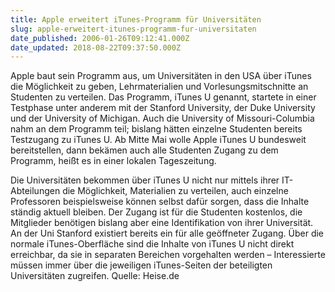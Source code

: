 ```yaml
---
title: Apple erweitert iTunes-Programm für Universitäten
slug: apple-erweitert-itunes-programm-fur-universitaten
date_published: 2006-01-26T09:12:41.000Z
date_updated: 2018-08-22T09:37:50.000Z
---
```


Apple baut sein Programm aus, um Universitäten in den USA über iTunes die Möglichkeit zu geben, Lehrmaterialien und Vorlesungsmitschnitte an Studenten zu verteilen. Das Programm, iTunes U genannt, startete in einer Testphase unter anderem mit der Stanford University, der Duke University und der University of Michigan. Auch die University of Missouri-Columbia nahm an dem Programm teil; bislang hätten einzelne Studenten bereits Testzugang zu iTunes U. Ab Mitte Mai wolle Apple iTunes U bundesweit bereitstellen, dann bekämen auch alle Studenten Zugang zu dem Programm, heißt es in einer lokalen Tageszeitung.

Die Universitäten bekommen über iTunes U nicht nur mittels ihrer IT-Abteilungen die Möglichkeit, Materialien zu verteilen, auch einzelne Professoren beispielsweise können selbst dafür sorgen, dass die Inhalte ständig aktuell bleiben. Der Zugang ist für die Studenten kostenlos, die Mitglieder benötigen bislang aber eine Identifikation von ihrer Universität. An der Uni Stanford existiert bereits ein für alle geöffneter Zugang. Über die normale iTunes-Oberfläche sind die Inhalte von iTunes U nicht direkt erreichbar, da sie in separaten Bereichen vorgehalten werden – Interessierte müssen immer über die jeweiligen iTunes-Seiten der beteiligten Universitäten zugreifen. 
Quelle: Heise.de
